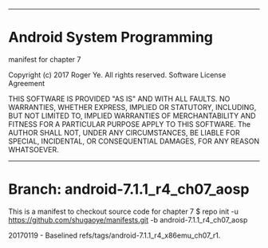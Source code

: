 ******************************************************************************
# Android System Programming
 manifest for chapter 7

 Copyright (c) 2017 Roger Ye.  All rights reserved.
 Software License Agreement
 
 
 THIS SOFTWARE IS PROVIDED "AS IS" AND WITH ALL FAULTS.
 NO WARRANTIES, WHETHER EXPRESS, IMPLIED OR STATUTORY, INCLUDING, BUT
 NOT LIMITED TO, IMPLIED WARRANTIES OF MERCHANTABILITY AND FITNESS FOR
 A PARTICULAR PURPOSE APPLY TO THIS SOFTWARE. The AUTHOR SHALL NOT, UNDER
 ANY CIRCUMSTANCES, BE LIABLE FOR SPECIAL, INCIDENTAL, OR CONSEQUENTIAL
 DAMAGES, FOR ANY REASON WHATSOEVER.

******************************************************************************
# Branch: android-7.1.1_r4_ch07_aosp
This is a manifest to checkout source code for chapter 7
$ repo init -u https://github.com/shugaoye/manifests.git -b android-7.1.1_r4_ch07_aosp

20170119 - Baselined refs/tags/android-7.1.1_r4_x86emu_ch07_r1.

